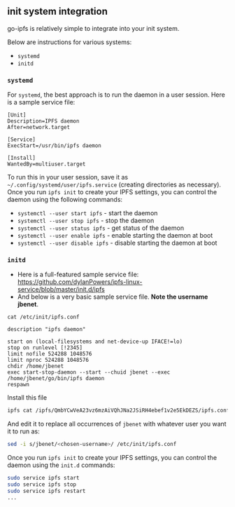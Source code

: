 ## init system integration

go-ipfs is relatively simple to integrate into your init system. 

Below are instructions for various systems:

- `systemd`
- `initd`

### `systemd`

For `systemd`, the best approach is to run the daemon in a user session. Here is a sample service file:

```systemd
[Unit]
Description=IPFS daemon
After=network.target

[Service]
ExecStart=/usr/bin/ipfs daemon

[Install]
WantedBy=multiuser.target
```

To run this in your user session, save it as `~/.config/systemd/user/ipfs.service` (creating directories as necessary). Once you run `ipfs init` to create your IPFS settings, you can control the daemon using the following commands:

* `systemctl --user start ipfs` - start the daemon
* `systemctl --user stop ipfs` - stop the daemon
* `systemctl --user status ipfs` - get status of the daemon
* `systemctl --user enable ipfs` - enable starting the daemon at boot
* `systemctl --user disable ipfs` - disable starting the daemon at boot

### `initd`

- Here is a full-featured sample service file: https://github.com/dylanPowers/ipfs-linux-service/blob/master/init.d/ipfs
- And below is a very basic sample service file. **Note the username jbenet**.

```
cat /etc/init/ipfs.conf
```
```initd
description "ipfs daemon"

start on (local-filesystems and net-device-up IFACE!=lo)
stop on runlevel [!2345]
limit nofile 524288 1048576
limit nproc 524288 1048576
chdir /home/jbenet
exec start-stop-daemon --start --chuid jbenet --exec /home/jbenet/go/bin/ipfs daemon
respawn
```

Install this file

```sh
ipfs cat /ipfs/QmbYCwVeA23vz6mzAiVQhJNa2JSiRH4ebef1v2e5EkDEZS/ipfs.conf >/etc/init/ipfs.conf
```

And edit it to replace all occurrences of `jbenet` with whatever user you want it to run as:

```sh
sed -i s/jbenet/<chosen-username>/ /etc/init/ipfs.conf
```

Once you run `ipfs init` to create your IPFS settings, you can control the daemon using the `init.d` commands:

```sh
sudo service ipfs start
sudo service ipfs stop
sudo service ipfs restart
...
```

